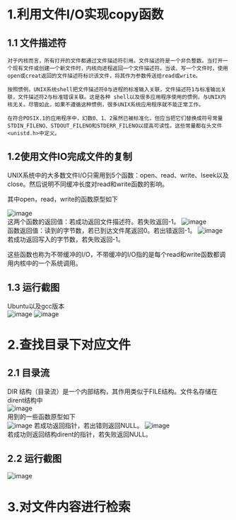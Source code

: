 # 1.利用文件I/O实现copy函数
## 1.1 文件描述符
    对于内核而言，所有打开的文件都通过文件描述符引用。文件描述符是一个非负整数。当打开一个现有文件或创建一个新文件时，内核向进程返回一个文件描述符。当读、写一个文件时，使用open或creat返回的文件描述符标识该文件，将其作为参数传送给read或write。
    
    按照惯例，UNIX系统shell把文件描述符0与进程的标准输入关联，文件描述符1与标准输出关联，文件描述符2与标准错误关联。这是各种 shell以及很多应用程序使用的惯例，与UNIX内核无关。尽管如此，如果不遵循这种惯例，很多UNIX系统应用程序就不能正常工作。
    
    在符合POSIX.1的应用程序中，幻数0、1、2虽然已被标准化，但应当把它们替换成符号常量STDIN_FILENO、STDOUT_FILENO和STDERR_FILENO以提高可读性。这些常量都在头文件<unistd.h>中定义。

## 1.2使用文件IO完成文件的复制
UNIX系统中的大多数文件I/O只需用到5个函数：open、read、write、lseek以及close。然后说明不同缓冲长度对read和write函数的影响。

其中open，read，write的函数原型如下

![image](https://user-images.githubusercontent.com/114986300/193774527-a23c9cf4-1616-4a51-874f-b8bdb81b98a1.png)  
这两个函数的返回值：若成功返回文件描述符。若失败返回-1。
![image](https://user-images.githubusercontent.com/114986300/193775070-357d1583-2b8b-4cb2-8079-7b21a5039ec0.png)  
函数返回值：读到的字节数，若已到达文件尾返回0。若出错返回-1。
![image](https://user-images.githubusercontent.com/114986300/193775129-3d57a049-4a56-46b4-84c3-d66ace2f6df4.png)  
若成功返回写入的字节数，若失败返回-1。

这些函数也称为不带缓冲的I/O，不带缓冲的I/O指的是每个read和write函数都调用内核中的一个系统调用。
## 1.3 运行截图
Ubuntu以及gcc版本  
![image](https://user-images.githubusercontent.com/114986300/193778858-d1a9db63-edd2-4d3b-8554-5b3c0c6a1cc1.png)
![image](https://user-images.githubusercontent.com/114986300/193779502-025a80e9-21a9-4905-8669-244457587dd9.png)

# 2.查找目录下对应文件
## 2.1 目录流
DIR 结构（目录流）是一个内部结构，其作用类似于FILE结构。文件名存储在dirent结构中  
![image](https://user-images.githubusercontent.com/114986300/194260266-5391ca48-ffe1-42b3-890a-8f0c2501689c.png)  
用到的一些函数原型如下  
![image](https://user-images.githubusercontent.com/114986300/194260429-e2573384-5fc8-49d6-ae11-bef309348271.png)
若成功返回指针，若出错则返回NULL。
![image](https://user-images.githubusercontent.com/114986300/194260568-caf21268-e4e4-4bca-bb63-6e6246cdb496.png)  
若成功则返回结构dirent的指针，若失败返回NULL。
## 2.2 运行截图
![image](https://user-images.githubusercontent.com/114986300/194263093-1f4feeca-ef4b-467c-9d5b-671d468e33dc.png)

# 3.对文件内容进行检索
